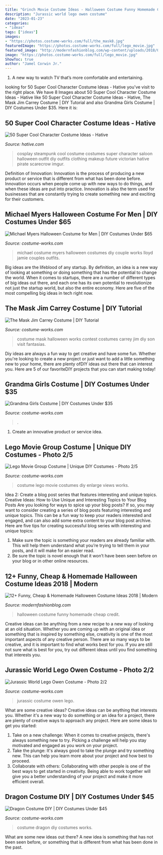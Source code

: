 ```yaml
---
title: "Grinch Movie Costume Ideas - Halloween Costume Funny Homemade Cheap Credit"
description: "Jurassic world lego owen costume"
date: "2023-01-23"
categories:
- "ideas"
tags: ["ideas"]
images:
- "https://photos.costume-works.com/full/the_mask8.jpg"
featuredImage: "https://photos.costume-works.com/full/lego_movie.jpg"
featured_image: "http://modernfashionblog.com/wp-content/uploads/2018/08/12-Funny-Cheap-Homemade-Halloween-Costume-Ideas-2018-13.jpg"
image: "https://photos.costume-works.com/full/lego_movie.jpg"
ShowToc: true
author: "Jamel Corwin Jr."
---
```



1. A new way to watch TV that’s more comfortable and entertaining.

	

		
looking for 50 Super Cool Character Costume Ideas - Hative you've visit to the right place. We have 8 Images about 50 Super Cool Character Costume Ideas - Hative like 50 Super Cool Character Costume Ideas - Hative, The Mask Jim Carrey Costume | DIY Tutorial and also Grandma Girls Costume | DIY Costumes Under $35. Here it is:
		
    
## 50 Super Cool Character Costume Ideas - Hative

<img loading=lazy src="https://hative.com/wp-content/uploads/2014/10/super-cool-costume-ideas/14-saloon-girl-costume.jpg" onerror="this.onerror=null;this.src='https://tse4.mm.bing.net/th?id=OIP.AHrSzGtDCcYm-TvFSdASjgHaMq&amp;pid=15.1';" alt="50 Super Cool Character Costume Ideas - Hative">

_Source: hative.com_

>cosplay steampunk cool costume costumes super character saloon halloween outfit diy outfits clothing makeup future victorian hative pirate scarecrow imgur. 

	

Definition of Innovation:
Innovation is the process of producing a new product or service that is different from what has been done before. Innovation occurs when people come up with new ways to do things, and when these ideas are put into practice. Innovation is also the term used for businesses that are constantly trying to create something new and exciting for their customers.

    
## Michael Myers Halloween Costume For Men | DIY Costumes Under $65

<img loading=lazy src="https://photos.costume-works.com/full/michael_myers15.jpg" onerror="this.onerror=null;this.src='https://tse3.mm.bing.net/th?id=OIP.DZ3GNtziip_xxknlvXmz9QHaLt&amp;pid=15.1';" alt="Michael Myers Halloween Costume for Men | DIY Costumes Under $65">

_Source: costume-works.com_

>michael costume myers halloween costumes diy couple works lloyd jamie couples outfits. 

	

Big ideas are the lifeblood of any startup. By definition, an idea is a new way of looking at something or doing something that has the potential to change the world. When it comes to startups, there are a number of different types of big ideas out there, and each one has its own potential to revolutionize not just the startup world, but also the entire economy. Here are five of the most compelling big ideas in tech right now.

    
## The Mask Jim Carrey Costume | DIY Tutorial

<img loading=lazy src="https://photos.costume-works.com/full/the_mask8.jpg" onerror="this.onerror=null;this.src='https://tse4.mm.bing.net/th?id=OIP.uP0-5BuCPLFqMIaNX15TMwHaKC&amp;pid=15.1';" alt="The Mask Jim Carrey Costume | DIY Tutorial">

_Source: costume-works.com_

>costume mask halloween works contest costumes carrey jim diy son visit fantasias. 

	

Diy ideas are always a fun way to get creative and have some fun. Whether you're looking to create a new project or just want to add a little something new to your home, there are plenty ofDIY ideas out there that can interest you. Here are 5 of our favoriteDIY projects that you can start making today!

    
## Grandma Girls Costume | DIY Costumes Under $35

<img loading=lazy src="https://photos.costume-works.com/full/grandma24.jpg" onerror="this.onerror=null;this.src='https://tse4.mm.bing.net/th?id=OIP.Ui8E4C7H0oIzWKs7iUTJ4gHaKN&amp;pid=15.1';" alt="Grandma Girls Costume | DIY Costumes Under $35">

_Source: costume-works.com_

>. 

	

1. Create an innovative product or service idea.

    
## Lego Movie Group Costume | Unique DIY Costumes - Photo 2/5

<img loading=lazy src="https://photos.costume-works.com/full/lego_movie.jpg" onerror="this.onerror=null;this.src='https://tse2.mm.bing.net/th?id=OIP.ZZzYiA6dPydTl3a1CGBqagHaJ3&amp;pid=15.1';" alt="Lego Movie Group Costume | Unique DIY Costumes - Photo 2/5">

_Source: costume-works.com_

>costume lego movie costumes diy enlarge views works. 

	

Idea 2: Create a blog post series that features interesting and unique topics.
Creative Ideas: How to Use Unique and Interesting Topics to Your Blog Posts 
Are you looking for ways to spice up your blog posts? If so, you may want to consider creating a series of blog posts featuring interesting and unique topics. This can be a fun way to keep your readers interested and engaged, and can also add some extra content to your blog post archive. Here are five tips for creating successful blog series with interesting and unique topics:

1. Make sure the topic is something your readers are already familiar with. This will help them understand what you’re trying to tell them in your posts, and it will make for an easier read.
2. Be sure the topic is novel enough that it won’t have been seen before on your blog or in other online resources.

    
## 12+ Funny, Cheap &amp; Homemade Halloween Costume Ideas 2018 | Modern

<img loading=lazy src="http://modernfashionblog.com/wp-content/uploads/2018/08/12-Funny-Cheap-Homemade-Halloween-Costume-Ideas-2018-13.jpg" onerror="this.onerror=null;this.src='https://tse3.mm.bing.net/th?id=OIP.Sc0gCTtOHyvynAWbmrUgIQHaML&amp;pid=15.1';" alt="12+ Funny, Cheap &amp; Homemade Halloween Costume Ideas 2018 | Modern">

_Source: modernfashionblog.com_

>halloween costume funny homemade cheap credit. 

	

Creative ideas can be anything from a new recipe to a new way of looking at an old situation. Whether you are coming up with an original idea or something that is inspired by something else, creativity is one of the most important aspects of any creative person. There are so many ways to be creative, and it is important to find what works best for you. If you are still not sure what is best for you, try out different ideas until you find something that interests you.

    
## Jurassic World Lego Owen Costume - Photo 2/2

<img loading=lazy src="https://photos.costume-works.com/full/jurassic_world_lego_owen1.jpg" onerror="this.onerror=null;this.src='https://tse2.mm.bing.net/th?id=OIP.keAxWVFfy44u-QiOmNwbDQHaJ3&amp;pid=15.1';" alt="Jurassic World Lego Owen Costume - Photo 2/2">

_Source: costume-works.com_

>jurassic costume owen lego. 

	

What are some creative ideas?
Creative ideas can be anything that interests you. Whether it's a new way to do something or an idea for a project, there are plenty of creative ways to approach any project. Here are some ideas to get you started: 
1. Take on a new challenge: When it comes to creative projects, there's always something new to try. Picking a challenge will help you stay motivated and engaged as you work on your project. 
2. Take the plunge: It's always good to take the plunge and try something new. This can help you learn more about your project and how best to proceed. 
3. Collaborate with others: Collaborating with other people is one of the best ways to get started in creativity. Being able to work together will give you a better understanding of your project and make it more efficient overall.

    
## Dragon Costume DIY | DIY Costumes Under $45

<img loading=lazy src="https://photos.costume-works.com/full/dragon12.jpg" onerror="this.onerror=null;this.src='https://tse3.mm.bing.net/th?id=OIP.UeL-C2shk1Kzic_7oEQfyQHaK3&amp;pid=15.1';" alt="Dragon Costume DIY | DIY Costumes Under $45">

_Source: costume-works.com_

>costume dragon diy costumes works. 

	

What are some new ideas out there?
A new idea is something that has not been seen before, or something that is different from what has been done in the past.

